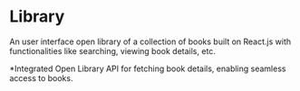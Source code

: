 # Library

An user interface open library of a collection of books built on React.js with functionalities like searching, viewing book details, etc.

*Integrated Open Library API for fetching book details, enabling seamless access to books.
